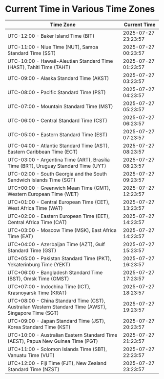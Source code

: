 # Current Time in Various Time Zones

| Time Zone | Current Time |
|-----------|--------------|
| UTC-12:00 - Baker Island Time (BIT) | 2025-07-27 23:23:57 |
| UTC-11:00 - Niue Time (NUT), Samoa Standard Time (SST) | 2025-07-27 00:23:57 |
| UTC-10:00 - Hawaii-Aleutian Standard Time (HAST), Tahiti Time (TAHT) | 2025-07-27 01:23:57 |
| UTC-09:00 - Alaska Standard Time (AKST) | 2025-07-27 03:23:57 |
| UTC-08:00 - Pacific Standard Time (PST) | 2025-07-27 04:23:57 |
| UTC-07:00 - Mountain Standard Time (MST) | 2025-07-27 05:23:57 |
| UTC-06:00 - Central Standard Time (CST) | 2025-07-27 06:23:57 |
| UTC-05:00 - Eastern Standard Time (EST) | 2025-07-27 07:23:57 |
| UTC-04:00 - Atlantic Standard Time (AST), Eastern Caribbean Time (ECT) | 2025-07-27 08:23:57 |
| UTC-03:00 - Argentina Time (ART), Brasília Time (BRT), Uruguay Standard Time (UYT) | 2025-07-27 08:23:57 |
| UTC-02:00 - South Georgia and the South Sandwich Islands Time (SGT) | 2025-07-27 09:23:57 |
| UTC±00:00 - Greenwich Mean Time (GMT), Western European Time (WET) | 2025-07-27 12:23:57 |
| UTC+01:00 - Central European Time (CET), West Africa Time (WAT) | 2025-07-27 13:23:57 |
| UTC+02:00 - Eastern European Time (EET), Central Africa Time (CAT) | 2025-07-27 14:23:57 |
| UTC+03:00 - Moscow Time (MSK), East Africa Time (EAT) | 2025-07-27 14:23:57 |
| UTC+04:00 - Azerbaijan Time (AZT), Gulf Standard Time (GST) | 2025-07-27 15:23:57 |
| UTC+05:00 - Pakistan Standard Time (PKT), Yekaterinburg Time (YEKT) | 2025-07-27 16:23:57 |
| UTC+06:00 - Bangladesh Standard Time (BST), Omsk Time (OMST) | 2025-07-27 17:23:57 |
| UTC+07:00 - Indochina Time (ICT), Krasnoyarsk Time (KRAT) | 2025-07-27 18:23:57 |
| UTC+08:00 - China Standard Time (CST), Australian Western Standard Time (AWST), Singapore Time (SGT) | 2025-07-27 19:23:57 |
| UTC+09:00 - Japan Standard Time (JST), Korea Standard Time (KST) | 2025-07-27 20:23:57 |
| UTC+10:00 - Australian Eastern Standard Time (AEST), Papua New Guinea Time (PGT) | 2025-07-27 21:23:57 |
| UTC+11:00 - Solomon Islands Time (SBT), Vanuatu Time (VUT) | 2025-07-27 22:23:57 |
| UTC+12:00 - Fiji Time (FJT), New Zealand Standard Time (NZST) | 2025-07-27 23:23:57 |
